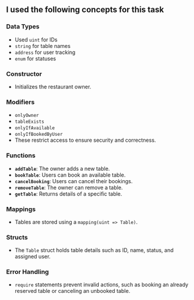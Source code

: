 ## I used the following concepts for this task

### Data Types
- Used `uint` for IDs
- `string` for table names
- `address` for user tracking
- `enum` for statuses

### Constructor
- Initializes the restaurant owner.

### Modifiers
- `onlyOwner`
- `tableExists`
- `onlyIfAvailable`
- `onlyIfBookedByUser`
- These restrict access to ensure security and correctness.

### Functions
- **`addTable`**: The owner adds a new table.
- **`bookTable`**: Users can book an available table.
- **`cancelBooking`**: Users can cancel their bookings.
- **`removeTable`**: The owner can remove a table.
- **`getTable`**: Returns details of a specific table.

### Mappings
- Tables are stored using a `mapping(uint => Table)`.

### Structs
- The `Table` struct holds table details such as ID, name, status, and assigned user.

### Error Handling
- `require` statements prevent invalid actions, such as booking an already reserved table or canceling an unbooked table.
